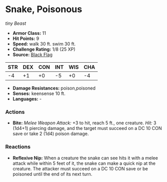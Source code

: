 # Snake, Poisonous

*tiny* *Beast*

- **Armor Class:** 11
- **Hit Points:** 9 
- **Speed:** walk 30 ft. swim 30 ft.
- **Challenge Rating:** 1/8 (25 XP)
- **Source:** [Black Flag](https://koboldpress.com/kpstore/product/tovrpg-pg-mv/)

| STR | DEX | CON | INT | WIS | CHA |
| --- | --- | --- | --- | --- | --- |
| -4 | +1 | +0 | -5 | +0 | -4 |

- **Damage Resistances:** poison,poisoned
- **Senses:** keensense 10 ft.
- **Languages:** -

### Actions

- **Bite:** _Melee Weapon Attack:_ +3 to hit, reach 5 ft., one creature. _Hit:_ 3 (1d4+1) piercing damage, and the target must succeed on a DC 10 CON save or take 2 (1d4) poison damage.

### Reactions

- **Reflexive Nip:** When a creature the snake can see hits it with a melee attack while within 5 feet of it, the snake can make a quick nip at the creature. The attacker must succeed on a DC 10 CON save or be poisoned until the end of its next turn.
